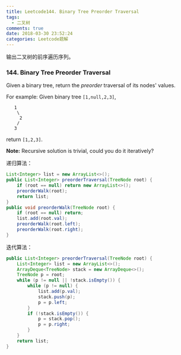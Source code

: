 ```yaml
---
title: Leetcode144. Binary Tree Preorder Traversal
tags:
  - 二叉树
comments: true
date: 2018-03-30 23:52:24
categories: Leetcode题解
---
```

输出二叉树的前序遍历序列。

<!-- more -->

### 144. Binary Tree Preorder Traversal

Given a binary tree, return the *preorder* traversal of its nodes' values.

For example:
Given binary tree `[1,null,2,3]`,

```
   1
    \
     2
    /
   3
```

return `[1,2,3]`.

**Note:** Recursive solution is trivial, could you do it iteratively?

递归算法：

```java
List<Integer> list = new ArrayList<>();
public List<Integer> preorderTraversal(TreeNode root) {
    if (root == null) return new ArrayList<>();
    preorderWalk(root);
    return list;
}
public void preorderWalk(TreeNode root) {
    if (root == null) return;
    list.add(root.val);
    preorderWalk(root.left);
    preorderWalk(root.right);
}
```

迭代算法：

```java
public List<Integer> preorderTraversal(TreeNode root) {
    List<Integer> list = new ArrayList<>();
    ArrayDeque<TreeNode> stack = new ArrayDeque<>();
    TreeNode p = root;
    while (p != null || !stack.isEmpty()) {
        while (p != null) {
            list.add(p.val);
            stack.push(p);
            p = p.left;
        }
        if (!stack.isEmpty()) {
            p = stack.pop();
            p = p.right;
        }
    }
    return list;
}
```